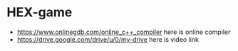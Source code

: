 # HEX-game 
- https://www.onlinegdb.com/online_c++_compiler here is online compiler
- https://drive.google.com/drive/u/0/my-drive here is video link
